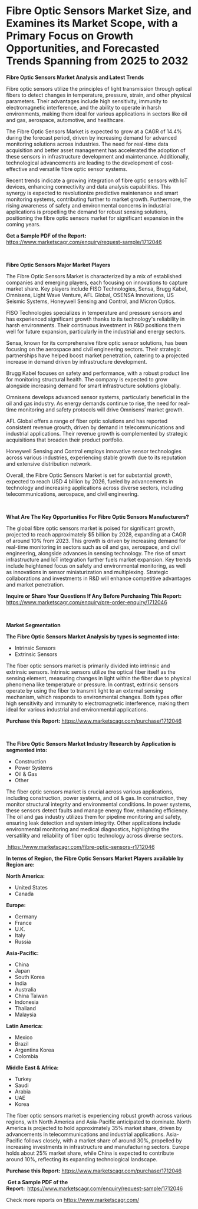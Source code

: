 <p><h1>Fibre Optic Sensors Market Size, and Examines its Market Scope, with a Primary Focus on Growth Opportunities, and Forecasted Trends Spanning from 2025 to 2032</h1></p><p><strong>Fibre Optic Sensors Market Analysis and Latest Trends</strong></p>
<p><p>Fibre optic sensors utilize the principles of light transmission through optical fibers to detect changes in temperature, pressure, strain, and other physical parameters. Their advantages include high sensitivity, immunity to electromagnetic interference, and the ability to operate in harsh environments, making them ideal for various applications in sectors like oil and gas, aerospace, automotive, and healthcare.</p><p>The Fibre Optic Sensors Market is expected to grow at a CAGR of 14.4% during the forecast period, driven by increasing demand for advanced monitoring solutions across industries. The need for real-time data acquisition and better asset management has accelerated the adoption of these sensors in infrastructure development and maintenance. Additionally, technological advancements are leading to the development of cost-effective and versatile fibre optic sensor systems. </p><p>Recent trends indicate a growing integration of fibre optic sensors with IoT devices, enhancing connectivity and data analysis capabilities. This synergy is expected to revolutionize predictive maintenance and smart monitoring systems, contributing further to market growth. Furthermore, the rising awareness of safety and environmental concerns in industrial applications is propelling the demand for robust sensing solutions, positioning the fibre optic sensors market for significant expansion in the coming years.</p></p>
<p><strong>Get a Sample PDF of the Report:&nbsp;</strong> <a href="https://www.marketscagr.com/enquiry/request-sample/1712046?utm_campaign=3533&utm_medium=2&utm_source=Github&utm_content=ia&utm_term=27032025&utm_id=fibre-optic-sensors">https://www.marketscagr.com/enquiry/request-sample/1712046</a></p>
<p>&nbsp;</p>
<p><strong>Fibre Optic Sensors Major Market Players</strong></p>
<p><p>The Fibre Optic Sensors Market is characterized by a mix of established companies and emerging players, each focusing on innovations to capture market share. Key players include FISO Technologies, Sensa, Brugg Kabel, Omnisens, Light Wave Venture, AFL Global, OSENSA Innovations, US Seismic Systems, Honeywell Sensing and Control, and Micron Optics. </p><p>FISO Technologies specializes in temperature and pressure sensors and has experienced significant growth thanks to its technology's reliability in harsh environments. Their continuous investment in R&D positions them well for future expansion, particularly in the industrial and energy sectors.</p><p>Sensa, known for its comprehensive fibre optic sensor solutions, has been focusing on the aerospace and civil engineering sectors. Their strategic partnerships have helped boost market penetration, catering to a projected increase in demand driven by infrastructure development.</p><p>Brugg Kabel focuses on safety and performance, with a robust product line for monitoring structural health. The company is expected to grow alongside increasing demand for smart infrastructure solutions globally.</p><p>Omnisens develops advanced sensor systems, particularly beneficial in the oil and gas industry. As energy demands continue to rise, the need for real-time monitoring and safety protocols will drive Omnisens’ market growth.</p><p>AFL Global offers a range of fiber optic solutions and has reported consistent revenue growth, driven by demand in telecommunications and industrial applications. Their revenue growth is complemented by strategic acquisitions that broaden their product portfolio.</p><p>Honeywell Sensing and Control employs innovative sensor technologies across various industries, experiencing stable growth due to its reputation and extensive distribution network. </p><p>Overall, the Fibre Optic Sensors Market is set for substantial growth, expected to reach USD 4 billion by 2026, fueled by advancements in technology and increasing applications across diverse sectors, including telecommunications, aerospace, and civil engineering.</p></p>
<p>&nbsp;</p>
<p><strong>What Are The Key Opportunities For Fibre Optic Sensors Manufacturers?</strong></p>
<p><p>The global fibre optic sensors market is poised for significant growth, projected to reach approximately $5 billion by 2028, expanding at a CAGR of around 10% from 2023. This growth is driven by increasing demand for real-time monitoring in sectors such as oil and gas, aerospace, and civil engineering, alongside advances in sensing technology. The rise of smart infrastructure and IoT integration further fuels market expansion. Key trends include heightened focus on safety and environmental monitoring, as well as innovations in sensor miniaturization and multiplexing. Strategic collaborations and investments in R&D will enhance competitive advantages and market penetration.</p></p>
<p><strong>Inquire or Share Your Questions If Any Before Purchasing This Report:</strong> <a href="https://www.marketscagr.com/enquiry/pre-order-enquiry/1712046?utm_campaign=3533&utm_medium=2&utm_source=Github&utm_content=ia&utm_term=27032025&utm_id=fibre-optic-sensors">https://www.marketscagr.com/enquiry/pre-order-enquiry/1712046</a></p>
<p>&nbsp;</p>
<p><strong>Market Segmentation</strong></p>
<p><strong>The Fibre Optic Sensors Market Analysis by types is segmented into:</strong></p>
<p><ul><li>Intrinsic Sensors</li><li>Extrinsic Sensors</li></ul></p>
<p><p>The fiber optic sensors market is primarily divided into intrinsic and extrinsic sensors. Intrinsic sensors utilize the optical fiber itself as the sensing element, measuring changes in light within the fiber due to physical phenomena like temperature or pressure. In contrast, extrinsic sensors operate by using the fiber to transmit light to an external sensing mechanism, which responds to environmental changes. Both types offer high sensitivity and immunity to electromagnetic interference, making them ideal for various industrial and environmental applications.</p></p>
<p><strong>Purchase this Report:&nbsp;</strong><a href="https://www.marketscagr.com/purchase/1712046?utm_campaign=3533&utm_medium=2&utm_source=Github&utm_content=ia&utm_term=27032025&utm_id=fibre-optic-sensors">https://www.marketscagr.com/purchase/1712046</a></p>
<p>&nbsp;</p>
<p><strong>The Fibre Optic Sensors Market Industry Research by Application is segmented into:</strong></p>
<p><ul><li>Construction</li><li>Power Systems</li><li>Oil & Gas</li><li>Other</li></ul></p>
<p><p>The fiber optic sensors market is crucial across various applications, including construction, power systems, and oil & gas. In construction, they monitor structural integrity and environmental conditions. In power systems, these sensors detect faults and manage energy flow, enhancing efficiency. The oil and gas industry utilizes them for pipeline monitoring and safety, ensuring leak detection and system integrity. Other applications include environmental monitoring and medical diagnostics, highlighting the versatility and reliability of fiber optic technology across diverse sectors.</p></p>
<p><a href="https://www.marketscagr.com/fibre-optic-sensors-r1712046?utm_campaign=3533&utm_medium=2&utm_source=Github&utm_content=ia&utm_term=27032025&utm_id=fibre-optic-sensors">&nbsp;https://www.marketscagr.com/fibre-optic-sensors-r1712046</a></p>
<p><strong>In terms of Region, the Fibre Optic Sensors Market Players available by Region are:</strong></p>
<p>
    <p> <strong> North America: </strong>
        <ul>
            <li>United States</li>
            <li>Canada</li>
        </ul>
        </p> 
    <p> <strong> Europe: </strong>
        <ul>
            <li>Germany</li>
            <li>France</li>
            <li>U.K.</li>
            <li>Italy</li>
            <li>Russia</li>
        </ul>
        </p> 
    <p> <strong> Asia-Pacific: </strong>
        <ul>
            <li>China</li>
            <li>Japan</li>
            <li>South Korea</li>
            <li>India</li>
            <li>Australia</li>
            <li>China Taiwan</li>
            <li>Indonesia</li>
            <li>Thailand</li>
            <li>Malaysia</li>
        </ul>
        </p> 
    <p> <strong> Latin America: </strong>
        <ul>
            <li>Mexico</li>
            <li>Brazil</li>
            <li>Argentina Korea</li>
            <li>Colombia</li>
        </ul>
        </p> 
    <p> <strong> Middle East & Africa: </strong>
        <ul>
            <li>Turkey</li>
            <li>Saudi</li>
            <li>Arabia</li>
            <li>UAE</li>
            <li>Korea</li>
        </ul>
    </p>
    </p>
<p><p>The fiber optic sensors market is experiencing robust growth across various regions, with North America and Asia-Pacific anticipated to dominate. North America is projected to hold approximately 35% market share, driven by advancements in telecommunications and industrial applications. Asia-Pacific follows closely, with a market share of around 30%, propelled by increasing investments in infrastructure and manufacturing sectors. Europe holds about 25% market share, while China is expected to contribute around 10%, reflecting its expanding technological landscape.</p></p>
<p><strong>Purchase this Report: </strong><a href="https://www.marketscagr.com/purchase/1712046?utm_campaign=3533&utm_medium=2&utm_source=Github&utm_content=ia&utm_term=27032025&utm_id=fibre-optic-sensors">https://www.marketscagr.com/purchase/1712046</a></p>
<p>&nbsp;<strong>Get a Sample PDF of the Report:&nbsp;&nbsp;</strong><a href="https://www.marketscagr.com/enquiry/request-sample/1712046?utm_campaign=3533&utm_medium=2&utm_source=Github&utm_content=ia&utm_term=27032025&utm_id=fibre-optic-sensors">https://www.marketscagr.com/enquiry/request-sample/1712046</a></p>
<p><strong></strong></p>
<p>Check more reports on <a href="https://www.marketscagr.com/?utm_campaign=3533&utm_medium=2&utm_source=Github&utm_content=ia&utm_term=27032025&utm_id=fibre-optic-sensors">https://www.marketscagr.com/</a></p>